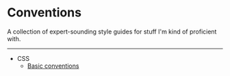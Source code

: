 # Conventions

A collection of expert-sounding style guides for stuff I'm kind of proficient with.

* * *

* CSS
    * [Basic conventions](css/basic-conventions.md)
